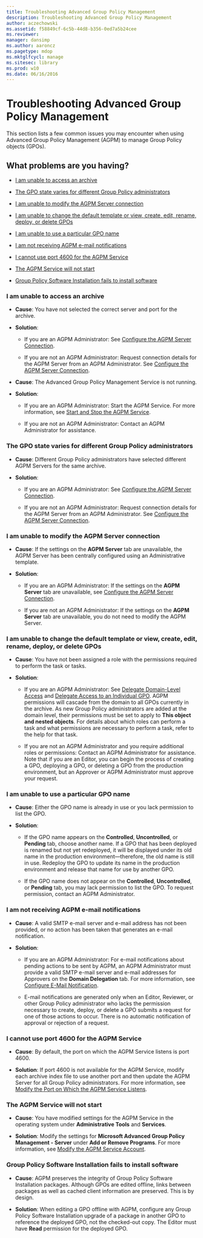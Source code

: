 ```yaml
---
title: Troubleshooting Advanced Group Policy Management
description: Troubleshooting Advanced Group Policy Management
author: aczechowski
ms.assetid: f58849cf-6c5b-44d8-b356-0ed7a5b24cee
ms.reviewer: 
manager: dansimp
ms.author: aaroncz
ms.pagetype: mdop
ms.mktglfcycl: manage
ms.sitesec: library
ms.prod: w10
ms.date: 06/16/2016
---
```



# Troubleshooting Advanced Group Policy Management


This section lists a few common issues you may encounter when using Advanced Group Policy Management (AGPM) to manage Group Policy objects (GPOs).

## What problems are you having?


-   [I am unable to access an archive](#bkmk-access-an-archive)

-   [The GPO state varies for different Group Policy administrators](#bkmk-state-varies)

-   [I am unable to modify the AGPM Server connection](#bkmk-modify-archive-location)

-   [I am unable to change the default template or view, create, edit, rename, deploy, or delete GPOs](#bkmk-perform-task)

-   [I am unable to use a particular GPO name](#bkmk-use-particular-name)

-   [I am not receiving AGPM e-mail notifications](#bkmk-email)

-   [I cannot use port 4600 for the AGPM Service](#bkmk-port)

-   [The AGPM Service will not start](#bkmk-not-start)

-   [Group Policy Software Installation fails to install software](#bkmk-software-installation)

### <a href="" id="bkmk-access-an-archive"></a>I am unable to access an archive

-   **Cause**: You have not selected the correct server and port for the archive.

-   **Solution**:

    -   If you are an AGPM Administrator: See [Configure the AGPM Server Connection](configure-the-agpm-server-connection.md).

    -   If you are not an AGPM Administrator: Request connection details for the AGPM Server from an AGPM Administrator. See [Configure the AGPM Server Connection](configure-the-agpm-server-connection-reviewer.md).

-   **Cause**: The Advanced Group Policy Management Service is not running.

-   **Solution**:

    -   If you are an AGPM Administrator: Start the AGPM Service. For more information, see [Start and Stop the AGPM Service](start-and-stop-the-agpm-service.md).

    -   If you are not an AGPM Administrator: Contact an AGPM Administrator for assistance.

### <a href="" id="bkmk-state-varies"></a>The GPO state varies for different Group Policy administrators

-   **Cause**: Different Group Policy administrators have selected different AGPM Servers for the same archive.

-   **Solution**:

    -   If you are an AGPM Administrator: See [Configure the AGPM Server Connection](configure-the-agpm-server-connection.md).

    -   If you are not an AGPM Administrator: Request connection details for the AGPM Server from an AGPM Administrator. See [Configure the AGPM Server Connection](configure-the-agpm-server-connection-reviewer.md).

### <a href="" id="bkmk-modify-archive-location"></a>I am unable to modify the AGPM Server connection

-   **Cause**: If the settings on the **AGPM Server** tab are unavailable, the AGPM Server has been centrally configured using an Administrative template.

-   **Solution**:

    -   If you are an AGPM Administrator: If the settings on the **AGPM Server** tab are unavailable, see [Configure the AGPM Server Connection](configure-the-agpm-server-connection.md).

    -   If you are not an AGPM Administrator: If the settings on the **AGPM Server** tab are unavailable, you do not need to modify the AGPM Server.

### <a href="" id="bkmk-perform-task"></a>I am unable to change the default template or view, create, edit, rename, deploy, or delete GPOs

-   **Cause**: You have not been assigned a role with the permissions required to perform the task or tasks.

-   **Solution**:

    -   If you are an AGPM Administrator: See [Delegate Domain-Level Access](delegate-domain-level-access.md) and [Delegate Access to an Individual GPO](delegate-access-to-an-individual-gpo.md). AGPM permissions will cascade from the domain to all GPOs currently in the archive. As new Group Policy administrators are added at the domain level, their permissions must be set to apply to **This object and nested objects**. For details about which roles can perform a task and what permissions are necessary to perform a task, refer to the help for that task.

    -   If you are not an AGPM Administrator and you require additional roles or permissions: Contact an AGPM Administrator for assistance. Note that if you are an Editor, you can begin the process of creating a GPO, deploying a GPO, or deleting a GPO from the production environment, but an Approver or AGPM Administrator must approve your request.

### <a href="" id="bkmk-use-particular-name"></a>I am unable to use a particular GPO name

-   **Cause**: Either the GPO name is already in use or you lack permission to list the GPO.

-   **Solution**:

    -   If the GPO name appears on the **Controlled**, **Uncontrolled**, or **Pending** tab, choose another name. If a GPO that has been deployed is renamed but not yet redeployed, it will be displayed under its old name in the production environment—therefore, the old name is still in use. Redeploy the GPO to update its name in the production environment and release that name for use by another GPO.

    -   If the GPO name does not appear on the **Controlled**, **Uncontrolled**, or **Pending** tab, you may lack permission to list the GPO. To request permission, contact an AGPM Administrator.

### <a href="" id="bkmk-email"></a>I am not receiving AGPM e-mail notifications

-   **Cause**: A valid SMTP e-mail server and e-mail address has not been provided, or no action has been taken that generates an e-mail notification.

-   **Solution**:

    -   If you are an AGPM Administrator: For e-mail notifications about pending actions to be sent by AGPM, an AGPM Administrator must provide a valid SMTP e-mail server and e-mail addresses for Approvers on the **Domain Delegation** tab. For more information, see [Configure E-Mail Notification](configure-e-mail-notification.md).

    -   E-mail notifications are generated only when an Editor, Reviewer, or other Group Policy administrator who lacks the permission necessary to create, deploy, or delete a GPO submits a request for one of those actions to occur. There is no automatic notification of approval or rejection of a request.

### <a href="" id="bkmk-port"></a>I cannot use port 4600 for the AGPM Service

-   **Cause**: By default, the port on which the AGPM Service listens is port 4600.

-   **Solution**: If port 4600 is not available for the AGPM Service, modify each archive index file to use another port and then update the AGPM Server for all Group Policy administrators. For more information, see [Modify the Port on Which the AGPM Service Listens](modify-the-port-on-which-the-agpm-service-listens.md).

### <a href="" id="bkmk-not-start"></a>The AGPM Service will not start

-   **Cause**: You have modified settings for the AGPM Service in the operating system under **Administrative Tools** and **Services**.

-   **Solution**: Modify the settings for **Microsoft Advanced Group Policy Management - Server** under **Add or Remove Programs**. For more information, see [Modify the AGPM Service Account](modify-the-agpm-service-account.md).

### <a href="" id="bkmk-software-installation"></a>Group Policy Software Installation fails to install software

-   **Cause**: AGPM preserves the integrity of Group Policy Software Installation packages. Although GPOs are edited offline, links between packages as well as cached client information are preserved. This is by design.

-   **Solution**: When editing a GPO offline with AGPM, configure any Group Policy Software Installation upgrade of a package in another GPO to reference the deployed GPO, not the checked-out copy. The Editor must have **Read** permission for the deployed GPO.

 

 





